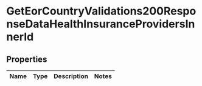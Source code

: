 

# GetEorCountryValidations200ResponseDataHealthInsuranceProvidersInnerId


## Properties

| Name | Type | Description | Notes |
|------------ | ------------- | ------------- | -------------|



